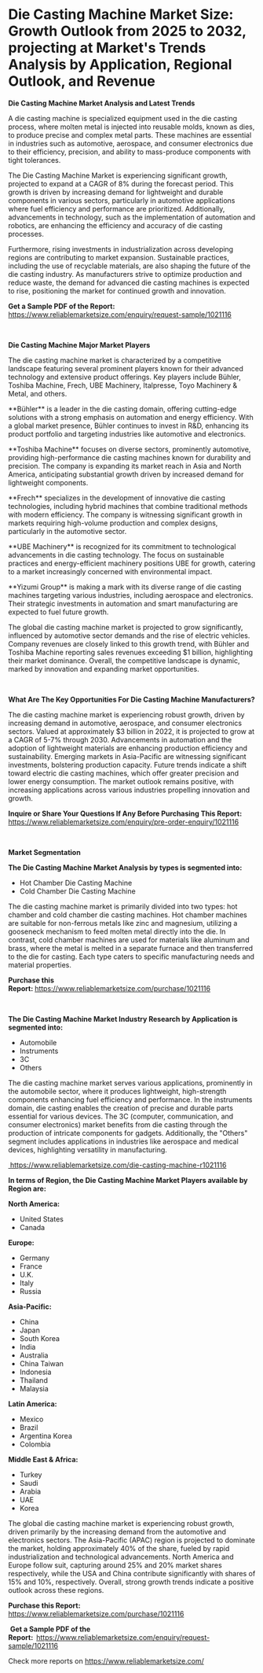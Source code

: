 <p><h1>Die Casting Machine Market Size: Growth Outlook from 2025 to 2032, projecting at Market's Trends Analysis by Application, Regional Outlook, and Revenue</h1></p><p><strong>Die Casting Machine Market Analysis and Latest Trends</strong></p>
<p><p>A die casting machine is specialized equipment used in the die casting process, where molten metal is injected into reusable molds, known as dies, to produce precise and complex metal parts. These machines are essential in industries such as automotive, aerospace, and consumer electronics due to their efficiency, precision, and ability to mass-produce components with tight tolerances.</p><p>The Die Casting Machine Market is experiencing significant growth, projected to expand at a CAGR of 8% during the forecast period. This growth is driven by increasing demand for lightweight and durable components in various sectors, particularly in automotive applications where fuel efficiency and performance are prioritized. Additionally, advancements in technology, such as the implementation of automation and robotics, are enhancing the efficiency and accuracy of die casting processes.</p><p>Furthermore, rising investments in industrialization across developing regions are contributing to market expansion. Sustainable practices, including the use of recyclable materials, are also shaping the future of the die casting industry. As manufacturers strive to optimize production and reduce waste, the demand for advanced die casting machines is expected to rise, positioning the market for continued growth and innovation.</p></p>
<p><strong>Get a Sample PDF of the Report:&nbsp;</strong> <a href="https://www.reliablemarketsize.com/enquiry/request-sample/1021116?utm_campaign=1895&utm_medium=2&utm_source=Github&utm_content=ia&utm_term=09042025&utm_id=die-casting-machine">https://www.reliablemarketsize.com/enquiry/request-sample/1021116</a></p>
<p>&nbsp;</p>
<p><strong>Die Casting Machine Major Market Players</strong></p>
<p><p>The die casting machine market is characterized by a competitive landscape featuring several prominent players known for their advanced technology and extensive product offerings. Key players include Bühler, Toshiba Machine, Frech, UBE Machinery, Italpresse, Toyo Machinery & Metal, and others.</p><p>**Bühler** is a leader in the die casting domain, offering cutting-edge solutions with a strong emphasis on automation and energy efficiency. With a global market presence, Bühler continues to invest in R&D, enhancing its product portfolio and targeting industries like automotive and electronics. </p><p>**Toshiba Machine** focuses on diverse sectors, prominently automotive, providing high-performance die casting machines known for durability and precision. The company is expanding its market reach in Asia and North America, anticipating substantial growth driven by increased demand for lightweight components.</p><p>**Frech** specializes in the development of innovative die casting technologies, including hybrid machines that combine traditional methods with modern efficiency. The company is witnessing significant growth in markets requiring high-volume production and complex designs, particularly in the automotive sector.</p><p>**UBE Machinery** is recognized for its commitment to technological advancements in die casting technology. The focus on sustainable practices and energy-efficient machinery positions UBE for growth, catering to a market increasingly concerned with environmental impact.</p><p>**Yizumi Group** is making a mark with its diverse range of die casting machines targeting various industries, including aerospace and electronics. Their strategic investments in automation and smart manufacturing are expected to fuel future growth.</p><p>The global die casting machine market is projected to grow significantly, influenced by automotive sector demands and the rise of electric vehicles. Company revenues are closely linked to this growth trend, with Bühler and Toshiba Machine reporting sales revenues exceeding $1 billion, highlighting their market dominance. Overall, the competitive landscape is dynamic, marked by innovation and expanding market opportunities.</p></p>
<p>&nbsp;</p>
<p><strong>What Are The Key Opportunities For Die Casting Machine Manufacturers?</strong></p>
<p><p>The die casting machine market is experiencing robust growth, driven by increasing demand in automotive, aerospace, and consumer electronics sectors. Valued at approximately $3 billion in 2022, it is projected to grow at a CAGR of 5-7% through 2030. Advancements in automation and the adoption of lightweight materials are enhancing production efficiency and sustainability. Emerging markets in Asia-Pacific are witnessing significant investments, bolstering production capacity. Future trends indicate a shift toward electric die casting machines, which offer greater precision and lower energy consumption. The market outlook remains positive, with increasing applications across various industries propelling innovation and growth.</p></p>
<p><strong>Inquire or Share Your Questions If Any Before Purchasing This Report:</strong> <a href="https://www.reliablemarketsize.com/enquiry/pre-order-enquiry/1021116?utm_campaign=1895&utm_medium=2&utm_source=Github&utm_content=ia&utm_term=09042025&utm_id=die-casting-machine">https://www.reliablemarketsize.com/enquiry/pre-order-enquiry/1021116</a></p>
<p>&nbsp;</p>
<p><strong>Market Segmentation</strong></p>
<p><strong>The Die Casting Machine Market Analysis by types is segmented into:</strong></p>
<p><ul><li>Hot Chamber Die Casting Machine</li><li>Cold Chamber Die Casting Machine</li></ul></p>
<p><p>The die casting machine market is primarily divided into two types: hot chamber and cold chamber die casting machines. Hot chamber machines are suitable for non-ferrous metals like zinc and magnesium, utilizing a gooseneck mechanism to feed molten metal directly into the die. In contrast, cold chamber machines are used for materials like aluminum and brass, where the metal is melted in a separate furnace and then transferred to the die for casting. Each type caters to specific manufacturing needs and material properties.</p></p>
<p><strong>Purchase this Report:&nbsp;</strong><a href="https://www.reliablemarketsize.com/purchase/1021116?utm_campaign=1895&utm_medium=2&utm_source=Github&utm_content=ia&utm_term=09042025&utm_id=die-casting-machine">https://www.reliablemarketsize.com/purchase/1021116</a></p>
<p>&nbsp;</p>
<p><strong>The Die Casting Machine Market Industry Research by Application is segmented into:</strong></p>
<p><ul><li>Automobile</li><li>Instruments</li><li>3C</li><li>Others</li></ul></p>
<p><p>The die casting machine market serves various applications, prominently in the automobile sector, where it produces lightweight, high-strength components enhancing fuel efficiency and performance. In the instruments domain, die casting enables the creation of precise and durable parts essential for various devices. The 3C (computer, communication, and consumer electronics) market benefits from die casting through the production of intricate components for gadgets. Additionally, the "Others" segment includes applications in industries like aerospace and medical devices, highlighting versatility in manufacturing.</p></p>
<p><a href="https://www.reliablemarketsize.com/die-casting-machine-r1021116?utm_campaign=1895&utm_medium=2&utm_source=Github&utm_content=ia&utm_term=09042025&utm_id=die-casting-machine">&nbsp;https://www.reliablemarketsize.com/die-casting-machine-r1021116</a></p>
<p><strong>In terms of Region, the Die Casting Machine Market Players available by Region are:</strong></p>
<p>
    <p> <strong> North America: </strong>
        <ul>
            <li>United States</li>
            <li>Canada</li>
        </ul>
        </p> 
    <p> <strong> Europe: </strong>
        <ul>
            <li>Germany</li>
            <li>France</li>
            <li>U.K.</li>
            <li>Italy</li>
            <li>Russia</li>
        </ul>
        </p> 
    <p> <strong> Asia-Pacific: </strong>
        <ul>
            <li>China</li>
            <li>Japan</li>
            <li>South Korea</li>
            <li>India</li>
            <li>Australia</li>
            <li>China Taiwan</li>
            <li>Indonesia</li>
            <li>Thailand</li>
            <li>Malaysia</li>
        </ul>
        </p> 
    <p> <strong> Latin America: </strong>
        <ul>
            <li>Mexico</li>
            <li>Brazil</li>
            <li>Argentina Korea</li>
            <li>Colombia</li>
        </ul>
        </p> 
    <p> <strong> Middle East & Africa: </strong>
        <ul>
            <li>Turkey</li>
            <li>Saudi</li>
            <li>Arabia</li>
            <li>UAE</li>
            <li>Korea</li>
        </ul>
    </p>
    </p>
<p><p>The global die casting machine market is experiencing robust growth, driven primarily by the increasing demand from the automotive and electronics sectors. The Asia-Pacific (APAC) region is projected to dominate the market, holding approximately 40% of the share, fueled by rapid industrialization and technological advancements. North America and Europe follow suit, capturing around 25% and 20% market shares respectively, while the USA and China contribute significantly with shares of 15% and 10%, respectively. Overall, strong growth trends indicate a positive outlook across these regions.</p></p>
<p><strong>Purchase this Report: </strong><a href="https://www.reliablemarketsize.com/purchase/1021116?utm_campaign=1895&utm_medium=2&utm_source=Github&utm_content=ia&utm_term=09042025&utm_id=die-casting-machine">https://www.reliablemarketsize.com/purchase/1021116</a></p>
<p>&nbsp;<strong>Get a Sample PDF of the Report:&nbsp;&nbsp;</strong><a href="https://www.reliablemarketsize.com/enquiry/request-sample/1021116?utm_campaign=1895&utm_medium=2&utm_source=Github&utm_content=ia&utm_term=09042025&utm_id=die-casting-machine">https://www.reliablemarketsize.com/enquiry/request-sample/1021116</a></p>
<p><strong></strong></p>
<p>Check more reports on <a href="https://www.reliablemarketsize.com/?utm_campaign=1895&utm_medium=2&utm_source=Github&utm_content=ia&utm_term=09042025&utm_id=die-casting-machine">https://www.reliablemarketsize.com/</a></p>